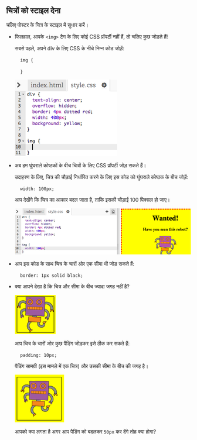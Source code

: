 ## चित्रों को स्टाइल देना

चलिए पोस्टर के चित्र के स्टाइल में सुधार करें।

+ फिलहाल, आपके `<img>` टैग के लिए कोई CSS प्रॉपर्टी नहीं हैं, तो चलिए कुछ जोड़ते हैं!
    
    सबसे पहले, अपने div के लिए CSS के नीचे निम्न कोड जोड़ें:
    
        img {
        
        }
        
    
    ![स्क्रीनशॉट](images/wanted-img-css.png)

+ अब हम घुंघराले कोष्ठकों के बीच चित्रों के लिए CSS प्रॉपर्टी जोड़ सकते हैं।
    
    उदाहरण के लिए, चित्र की चौड़ाई निर्धारित करने के लिए इस कोड को घुंघराले कोष्ठक के बीच जोड़ें:
    
        width: 100px;
        
    
    आप देखेंगे कि चित्र का आकार बदल जाता है, ताकि इसकी चौड़ाई 100 पिक्सल हो जाए।
    
    ![स्क्रीनशॉट](images/wanted-img-width.png)

+ आप इस कोड के साथ चित्र के चारों ओर एक सीमा भी जोड़ सकते हैं:
    
        border: 1px solid black;
        

+ क्या आपने देखा है कि चित्र और सीमा के बीच ज्यादा जगह नहीं है?
    
    ![स्क्रीनशॉट](images/wanted-img-border.png)
    
    आप चित्र के चारों ओर कुछ पैडिंग जोड़कर इसे ठीक कर सकते हैं:
    
        padding: 10px;
        
    
    पैडिंग सामग्री (इस मामले में एक चित्र) और उसकी सीमा के बीच की जगह है।
    
    ![स्क्रीनशॉट](images/wanted-img-padding.png)
    
    आपको क्या लगता है अगर आप पैडिंग को बदलकर `50px` कर देंगे तोह क्या होगा?